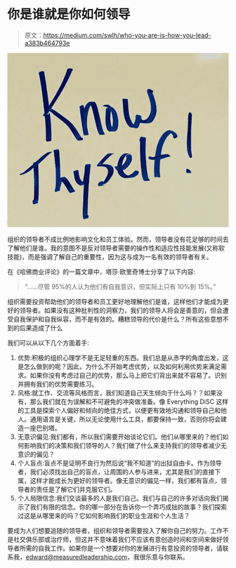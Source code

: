 # 你是谁就是你如何领导

> 原文：<https://medium.com/swlh/who-you-are-is-how-you-lead-a383b464793e>

![](img/faa11a0227beb023b82f15f888010b55.png)

组织的领导者不成比例地影响文化和员工体验。然而，领导者没有花足够的时间去了解他们是谁。我的意图不是反对领导者需要的操作性和适应性技能发展(又称软技能)，而是强调了解自己的重要性，因为这与成为一名有效的领导者有关。

在《哈佛商业评论》的一篇文章中，塔莎·欧里奇博士分享了以下内容:

> “……尽管 95%的人认为他们有自我意识，但实际上只有 10%到 15%。”

组织需要投资帮助他们的领导者和员工更好地理解他们是谁，这样他们才能成为更好的领导者。如果没有这种批判性的洞察力，我们的领导人将会是善意的，但会遭受自我保护和自我纵容，而不是有效的。糟糕领导的代价是什么？所有这些意想不到的后果造成了什么

我们可以从以下几个方面着手:

1.  优势:积极的组织心理学不是无足轻重的东西。我们总是从赤字的角度出发，这是怎么做到的呢？因此，为什么不开始考虑优势，以及如何利用优势来满足需求。如果你没有考虑过自己的优势，那么马上把它们背出来就不容易了。识别并拥有我们的优势需要练习。
2.  风格:就工作、交流等风格而言，我们知道自己天生倾向于什么吗？？如果没有，那么我们就在为误解和不可避免的冲突做准备。像 Everything DiSC 这样的工具是探索个人偏好和倾向的绝佳方式，以便更有效地沟通和领导自己和他人。通用语言是关键，所以无论使用什么工具，都要保持一致，否则你将会建造一座巴别塔。
3.  无意识偏见:我们都有，所以我们需要开始谈论它们。他们从哪里来的？他们如何影响我们的决策和我们领导的人？我们做了什么来支持我们的领导者减少无意识的偏见？
4.  个人盲点:盲点不是证明不良行为然后说“我不知道”的出狱自由卡。作为领导者，我们必须找出自己的盲点，让周围的人参与进来，尤其是我们的直接下属，这样才能成长为更好的领导者。像无意识的偏见一样，我们都有盲点，领导者的责任是了解它们并克服它们。
5.  个人局限信念:我们交谈最多的人是我们自己。我们与自己的许多对话向我们揭示了我们有限的信念。你的哪一部分在告诉你一个弄巧成拙的故事？我们探索过这是从哪里来的吗？它如何影响我们的职业生涯和个人生活？

要成为人们想要追随的领导者，组织和领导者需要投入了解你自己的努力。工作不是社交俱乐部或治疗师，但这并不意味着我们不应该有意创造时间和空间来做好领导者所需的自我工作。如果你是一个想要对你的发展进行有意投资的领导者，请联系我，edward@measuredleadership.com，我很乐意与你联系。
